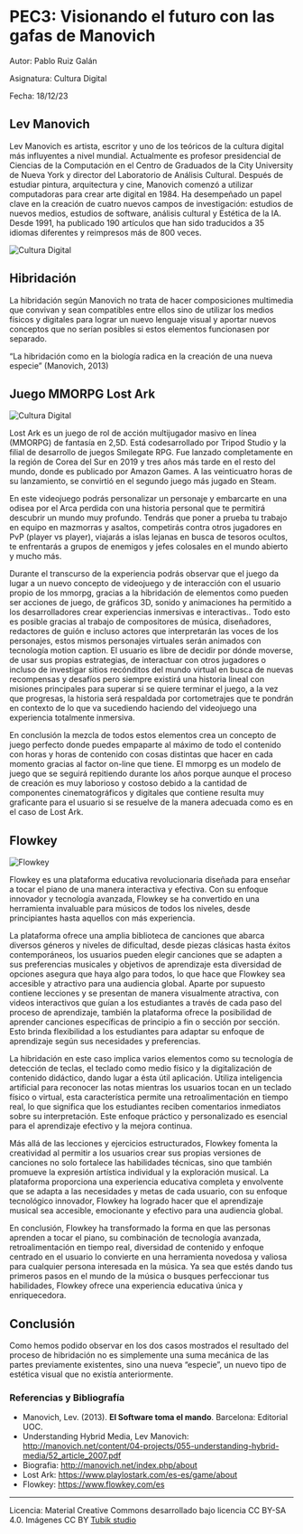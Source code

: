 # PEC3: Visionando el futuro con las gafas de Manovich 


Autor: Pablo Ruiz Galán

Asignatura: Cultura Digital

Fecha: 18/12/23


## Lev Manovich

Lev Manovich es artista, escritor y uno de los teóricos de la cultura digital más influyentes a nivel mundial. Actualmente es profesor presidencial de Ciencias de la Computación en el Centro de Graduados de la City University de Nueva York y director del Laboratorio de Análisis Cultural. Después de estudiar pintura, arquitectura y cine, Manovich comenzó a utilizar computadoras para crear arte digital en 1984. Ha desempeñado un papel clave en la creación de cuatro nuevos campos de investigación: estudios de nuevos medios, estudios de software, análisis cultural y Estética de la IA. Desde 1991, ha publicado 190 artículos que han sido traducidos a 35 idiomas diferentes y reimpresos más de 800 veces.

![Cultura Digital](https://miro.medium.com/v2/resize:fit:2400/1*5MApCaZNUDQDPf8GDEmTQA.jpeg) 


## Hibridación

La hibridación según Manovich no trata de hacer composiciones multimedia que convivan y sean compatibles entre ellos sino de utilizar los medios físicos y digitales para lograr un nuevo lenguaje visual y aportar nuevos conceptos que no serían posibles si estos elementos funcionasen por separado.

“La hibridación como en la biología radica en la creación de una nueva especie” (Manovich, 2013)



## Juego MMORPG Lost Ark
![Cultura Digital](https://i.blogs.es/fdd675/1366_2000/1366_2000.jpeg) 


Lost Ark es un juego de rol de acción multijugador masivo en línea (MMORPG) de fantasía en 2,5D.​ Está codesarrollado por Tripod Studio y la filial de desarrollo de juegos Smilegate RPG. Fue lanzado completamente en la región de Corea del Sur en 2019 y tres años más tarde en el resto del mundo, donde es publicado por Amazon Games.​ A las veinticuatro horas de su lanzamiento, se convirtió en el segundo juego más jugado en Steam.

En este videojuego podrás personalizar un personaje y  embarcarte en una odisea por el Arca perdida con una historia personal que te permitirá descubrir un mundo muy profundo. Tendrás que poner a prueba tu trabajo en equipo en mazmorras y asaltos, competirás contra otros jugadores en PvP (player vs player), viajarás a islas lejanas en busca de tesoros ocultos, te enfrentarás a grupos de enemigos y jefes colosales en el mundo abierto y mucho más.

Durante el transcurso de la experiencia podrás observar que el juego da lugar a un nuevo concepto de videojuego y de interacción con el usuario propio de los mmorpg, gracias a la hibridación de elementos como pueden ser acciones de juego, de gráficos 3D, sonido y animaciones ha permitido a los desarrolladores crear experiencias inmersivas e interactivas.. Todo  esto es posible gracias al trabajo de compositores de música, diseñadores, redactores de guión e incluso actores que interpretarán las voces de los personajes, estos mismos personajes virtuales serán animados con tecnología motion caption. 
El usuario es libre de decidir por dónde moverse, de usar sus propias estrategias, de interactuar con otros jugadores o incluso de investigar sitios recónditos del mundo virtual en busca de nuevas recompensas y desafíos pero siempre existirá una historia lineal con misiones principales para superar si se quiere terminar el juego, a la vez que progresas, la historia será respaldada por cortometrajes que te pondrán en contexto de lo que va sucediendo haciendo del videojuego una experiencia totalmente inmersiva. 

En conclusión la mezcla de todos estos elementos crea un concepto de juego perfecto donde puedes empaparte al máximo de todo el contenido con horas y horas de contenido con cosas distintas que hacer en cada momento gracias al factor on-line que tiene. El mmorpg es un modelo de juego que se seguirá repitiendo durante los años porque aunque el proceso de creación es muy laborioso y costoso debido a la cantidad de componentes cinematográficos y digitales que contiene resulta muy graficante para el usuario si se resuelve de la manera adecuada como es en el caso de Lost Ark.






## Flowkey
![Flowkey](https://s1.eestatic.com/2019/11/04/omicrono/omicrono_441966835_137054798_1706x960.jpg) 


Flowkey es una plataforma educativa revolucionaria diseñada para enseñar a tocar el piano de una manera interactiva y efectiva. Con su enfoque innovador y tecnología avanzada, Flowkey se ha convertido en una herramienta invaluable para músicos de todos los niveles, desde principiantes hasta aquellos con más experiencia.

La plataforma ofrece una amplia biblioteca de canciones que abarca diversos géneros y niveles de dificultad, desde piezas clásicas hasta éxitos contemporáneos, los usuarios pueden elegir canciones que se adapten a sus preferencias musicales y objetivos de aprendizaje esta diversidad de opciones asegura que haya algo para todos, lo que hace que Flowkey sea accesible y atractivo para una audiencia global. Aparte por supuesto contiene lecciones y se presentan de manera visualmente atractiva, con videos interactivos que guían a los estudiantes a través de cada paso del proceso de aprendizaje, también la plataforma ofrece la posibilidad de aprender canciones específicas de principio a fin o sección por sección. Esto brinda flexibilidad a los estudiantes para adaptar su enfoque de aprendizaje según sus necesidades y preferencias.

La hibridación en este caso implica varios elementos como su tecnología de detección de teclas, el teclado como medio físico y la digitalización de contenido didáctico, dando lugar a ésta útil aplicación. Utiliza inteligencia artificial para reconocer las notas mientras los usuarios tocan en un teclado físico o virtual, esta característica permite una retroalimentación en tiempo real, lo que significa que los estudiantes reciben comentarios inmediatos sobre su interpretación. Este enfoque práctico y personalizado es esencial para el aprendizaje efectivo y la mejora continua.

Más allá de las lecciones y ejercicios estructurados, Flowkey fomenta la creatividad al permitir a los usuarios crear sus propias versiones de canciones no solo fortalece las habilidades técnicas, sino que también promueve la expresión artística individual y la exploración musical. La plataforma proporciona una experiencia educativa completa y envolvente que se adapta a las necesidades y metas de cada usuario, con su enfoque tecnológico innovador, Flowkey ha logrado hacer que el aprendizaje musical sea accesible, emocionante y efectivo para una audiencia global.

En conclusión, Flowkey ha transformado la forma en que las personas aprenden a tocar el piano, su combinación de tecnología avanzada, retroalimentación en tiempo real, diversidad de contenido y enfoque centrado en el usuario lo convierte en una herramienta novedosa y valiosa para cualquier persona interesada en la música. Ya sea que estés dando tus primeros pasos en el mundo de la música o busques perfeccionar tus habilidades, Flowkey ofrece una experiencia educativa única y enriquecedora.

## Conclusión
Como hemos podido observar en los dos casos mostrados el resultado del proceso de hibridación no es simplemente una suma mecánica de las partes previamente existentes, sino una nueva “especie”, un nuevo tipo de estética visual que no existía anteriormente.



### Referencias y Bibliografía

* Manovich, Lev. (2013). **El Software toma el mando**. Barcelona: Editorial UOC.
* Understanding Hybrid Media, Lev Manovich: http://manovich.net/content/04-projects/055-understanding-hybrid-media/52_article_2007.pdf
* Biografia: http://manovich.net/index.php/about
* Lost Ark: https://www.playlostark.com/es-es/game/about
* Flowkey: https://www.flowkey.com/es

 



----

Licencia: Material Creative Commons desarrollado bajo licencia CC BY-SA 4.0. Imágenes CC BY [Tubik studio](https://blog.tubikstudio.com/how-to-create-original-flat-illustrations-designers-tips/) 
